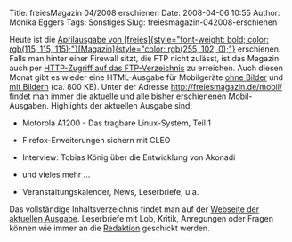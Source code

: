 Title: freiesMagazin 04/2008 erschienen
Date: 2008-04-06 10:55
Author: Monika Eggers
Tags: Sonstiges
Slug: freiesmagazin-042008-erschienen

Heute ist die [Aprilausgabe von
[freies]{style="font-weight: bold; color: rgb(115, 115, 115);"}[Magazin]{style="color: rgb(255, 102, 0);"}](ftp://ftp.freiesmagazin.de/2008/freiesMagazin-2008-04.pdf)
erschienen. Falls man hinter einer Firewall sitzt, die FTP nicht
zulässt, ist das Magazin auch per [HTTP-Zugriff auf das
FTP-Verzeichnis](http://www.freiesmagazin.de/ftp/2008/freiesMagazin-2008-04.pdf)
zu erreichen. Auch diesen Monat gibt es wieder eine HTML-Ausgabe für
Mobilgeräte [ohne
Bilder](http://www.freiesmagazin.de/mobil/freiesMagazin-2008-04.html)
und [mit
Bildern](http://www.freiesmagazin.de/mobil/freiesMagazin-2008-04-bilder.html)
(ca. 800 KB). Unter der Adresse <http://freiesmagazin.de/mobil/> findet
man immer die aktuelle und alle bisher erschienenen Mobil-Ausgaben.
Highlights der aktuellen Ausgabe sind:


-   Motorola A1200 - Das tragbare Linux-System, Teil 1
-   Firefox-Erweiterungen sichern mit CLEO
-   Interview: Tobias König über die Entwicklung von Akonadi
-   und vieles mehr ...
    
    
-   Veranstaltungskalender, News, Leserbriefe, u.a.


Das vollständige Inhaltsverzeichnis findet man auf der [Webseite der
aktuellen Ausgabe](http://www.freiesmagazin.de/freiesMagazin-2008-04).
Leserbriefe mit Lob, Kritik, Anregungen oder Fragen können wie immer an
die [Redaktion](http://www.freiesmagazin.de/kontakt) geschickt werden.


<!--break--><!--break-->
